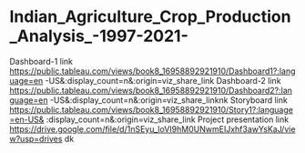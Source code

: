 # Indian_Agriculture_Crop_Production_Analysis_-1997-2021-

Dashboard-1 link
https://public.tableau.com/views/book8_16958892921910/Dashboard1?:language=en
-US&:display_count=n&:origin=viz_share_link
Dashboard-2 link
https://public.tableau.com/views/book8_16958892921910/Dashboard2?:language=en
-US&:display_count=n&:origin=viz_share_linknk
Storyboard link
https://public.tableau.com/views/book8_16958892921910/Story1?:language=en-US&
:display_count=n&:origin=viz_share_link
Project presentation link
https://drive.google.com/file/d/1nSEyu_loVI9hM0UNwmEIJxhf3awYsKaJ/view?usp=drives
dk 

